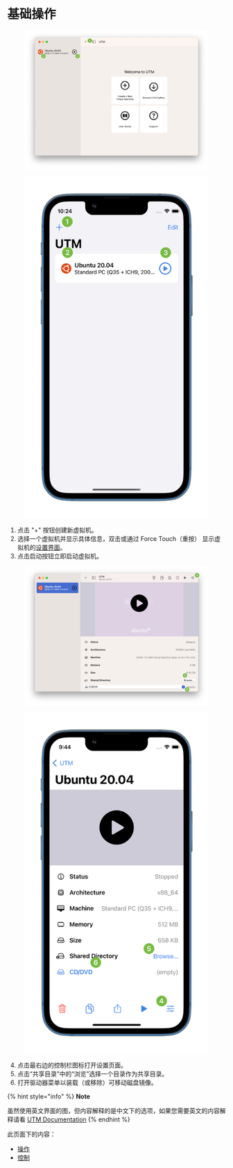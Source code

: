 # 基础操作

<div>

<figure><img src="../../.gitbook/assets/macos-getting-started-1 (1).png" alt=""><figcaption></figcaption></figure>

 

<figure><img src="../../.gitbook/assets/iphone-getting-started-1.png.png" alt=""><figcaption></figcaption></figure>

</div>

1. 点击 "+" 按钮创建新虚拟机。
2. 选择一个虚拟机并显示具体信息，双击或通过 Force Touch（重按） 显示虚拟机的[设置界面](https://docs.getutm.app/basics/actions/)。
3. 点击启动按钮立即启动虚拟机。

<div>

<figure><img src="../../.gitbook/assets/macos-getting-started-2.png" alt=""><figcaption></figcaption></figure>

 

<figure><img src="../../.gitbook/assets/iphone-getting-started-2.png" alt=""><figcaption></figcaption></figure>

</div>

4. 点击最右边的控制栏图标打开设置页面。
5. 点击“共享目录”中的“浏览”选择一个目录作为共享目录。
6. 打开驱动器菜单以装载（或移除）可移动磁盘镜像。

{% hint style="info" %}
**Note**

虽然使用英文界面的图，但内容解释的是中文下的选项，如果您需要英文的内容解释请看 [UTM Documentation](https://docs.getutm.app/basics/basics)
{% endhint %}

此页面下的内容：

* [操作](actions.md)
* [控制](controls.md)
